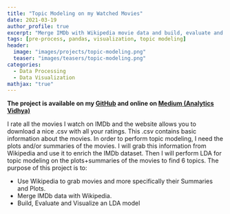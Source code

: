 ```yaml
---
title: "Topic Modeling on my Watched Movies"
date: 2021-03-19
author_profile: true
excerpt: "Merge IMDb with Wikipedia movie data and build, evaluate and visualize topics using LDA."
tags: [pre-process, pandas, visualization, topic modeling]
header:
  image: "images/projects/topic-modeling.png"
  teaser: "images/teasers/topic-modeling.png"
categories:
  - Data Processing
  - Data Visualization
mathjax: "true"
---
```


**The project is available on my [GitHub](https://github.com/Deffro/Data-Science-Portfolio/tree/master/Notebooks/Topic%20Modelling%20on%20my%20Watched%20Movies) and online on [Medium (Analytics Vidhya)](https://medium.com/analytics-vidhya/topic-modeling-on-my-watched-movies-1d17491803b4)**

I rate all the movies I watch on IMDb and the website allows you to download a nice .csv with all your ratings. This .csv contains basic information about the movies. In order to perform topic modeling, I need the plots and/or summaries of the movies. I will grab this information from Wikipedia and use it to enrich the IMDb dataset. Then I will perform LDA for topic modeling on the plots+summaries of the movies to find 6 topics.
The purpose of this project is to:
- Use Wikipedia to grab movies and more specifically their Summaries and Plots.
- Merge IMDb data with Wikipedia.
- Build, Evaluate and Visualize an LDA model













